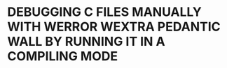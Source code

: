 # **DEBUGGING C FILES MANUALLY WITH WERROR WEXTRA PEDANTIC WALL BY RUNNING IT IN A COMPILING MODE**
